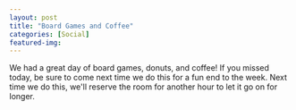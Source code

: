 ```yaml
---
layout: post
title: "Board Games and Coffee"
categories: [Social]
featured-img: 
---
```


We had a great day of board games, donuts, and coffee! If you missed today, be sure to come next time we do this for a fun end to the week. Next time we do this, we'll reserve the room for another hour to let it go on for longer.